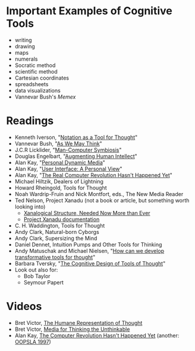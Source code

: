 # Important Examples of Cognitive Tools
- writing
- drawing
- maps
- numerals
- Socratic method
- scientific method
- Cartesian coordinates
- spreadsheets
- data visualizations
- Vannevar Bush's _Memex_


# Readings
- Kenneth Iverson, "[Notation as a Tool for Thought](https://dl.acm.org/doi/10.1145/358896.358899)"
- Vannevar Bush, "[As We May Think](https://www.theatlantic.com/magazine/archive/1945/07/as-we-may-think/303881/)"
- J.C.R Licklider, "[Man-Computer Symbiosis](http://memex.org/licklider.pdf)"
- Douglas Engelbart, "[Augmenting Human Intellect](https://www.dougengelbart.org/pubs/augment-3906.html)"
- Alan Kay, "[Personal Dynamic Media](http://www.newmediareader.com/book_samples/nmr-26-kay.pdf)"
- Alan Kay, "[User Interface: A Personal View](http://worrydream.com/refs/Kay%20-%20User%20Interface,%20a%20Personal%20View.pdf)"
- Alan Kay, "[The Real Computer Revolution Hasn't Happened Yet](https://tinlizzie.org/VPRIPapers/m2007007a_revolution.pdf)"
- Michael Hiltzik, Dealers of Lightning
- Howard Rheingold, Tools for Thought
- Noah Wardrip-Fruin and Nick Montfort, eds., The New Media Reader
- Ted Nelson, Project Xanadu (not a book or article, but something worth looking into)
	- [Xanalogical Structure, Needed Now More than Ever](https://xanadu.com.au/ted/XUsurvey/xuDation.html)
	- [Project Xanadu documentation](https://xanadu.com/)
- C. H. Waddington, Tools for Thought
- Andy Clark, Natural-born Cyborgs
- Andy Clark, Supersizing the Mind
- Daniel Dennet, Intuition Pumps and Other Tools for Thinking
- Andy Matuschak and Michael Nielsen, "[How can we develop transformative tools for thought](https://numinous.productions/ttft/)"
- Barbara Tversky, "[The Cognitive Design of Tools of Thought](http://gjgreenberg.bol.ucla.edu/docs/rpp/04_tversky.pdf)"
- Look out also for:
	- Bob Taylor
	- Seymour Papert

# Videos
- Bret Victor, [The Humane Representation of Thought](https://www.youtube.com/watch?v=agOdP2Bmieg)
- Bret Victor, [Media for Thinking the Unthinkable](https://www.youtube.com/watch?v=oUaOucZRlmE)
- Alan Kay, [The Computer Revolution Hasn't Happened Yet](https://www.youtube.com/watch?v=MC0_TDrmllM) (another: [OOPSLA 1997](https://www.youtube.com/watch?v=oKg1hTOQXoY))